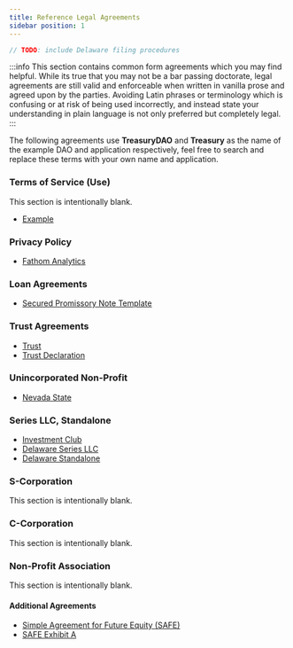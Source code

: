 ```yaml
---
title: Reference Legal Agreements
sidebar position: 1
---
```


```typescript
// TODO: include Delaware filing procedures
```

:::info
This section contains common form agreements which you may find helpful. While its true that you may not be a bar passing doctorate, legal agreements are still valid and enforceable when written in vanilla prose and agreed upon by the parties. Avoiding Latin phrases or terminology which is confusing or at risk of being used incorrectly, and instead state your understanding in plain language is not only preferred but completely legal.
:::

The following agreements use **TreasuryDAO** and **Treasury** as the name of the example DAO and application respectively, feel free to search and replace these terms with your own name and application.

### Terms of Service (Use)

This section is intentionally blank.

-   [Example](tos-simple)

### Privacy Policy

-   [Fathom Analytics](privacy-policy)

### Loan Agreements

-   [Secured Promissory Note Template](secured-promissory-note-template)

### Trust Agreements

-   [Trust](trust)
-   [Trust Declaration](declaration-of-trust)

### Unincorporated Non-Profit

-   [Nevada State](nv-una)

### Series LLC, Standalone

-   [Investment Club](investment-club)
-   [Delaware Series LLC](op-llc-series)
-   [Delaware Standalone](standalone-llc)

### S-Corporation

This section is intentionally blank.

### C-Corporation

This section is intentionally blank.

### Non-Profit Association

This section is intentionally blank.

#### Additional Agreements

-   [Simple Agreement for Future Equity (SAFE)](papers/Rolling-SAFE-Template.docx)
-   [SAFE Exhibit A](papers/Rolling-SAFE-Exhibit-A.docx)
